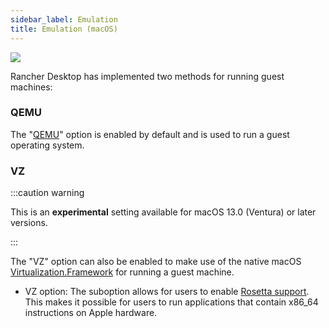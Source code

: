 ```yaml
---
sidebar_label: Emulation
title: Emulation (macOS)
---
```


 ![](https://suse-rancher-media.s3.amazonaws.com/desktop/v1.9/virtual-machine/macOS_virtualMachine_tabEmulation.png)

Rancher Desktop has implemented two methods for running guest machines:

### QEMU

The "[QEMU](https://www.qemu.org/documentation/)" option is enabled by default and is used to run a guest operating system.

### VZ

:::caution warning

This is an **experimental** setting available for macOS 13.0 (Ventura) or later versions.

:::

The "VZ" option can also be enabled to make use of the native macOS [Virtualization.Framework](https://developer.apple.com/documentation/virtualization) for running a guest machine.

* VZ option:
The suboption allows for users to enable [Rosetta support](https://developer.apple.com/documentation/virtualization/running_intel_binaries_in_linux_vms_with_rosetta). This makes it possible for users to run applications that contain x86_64 instructions on Apple hardware.
